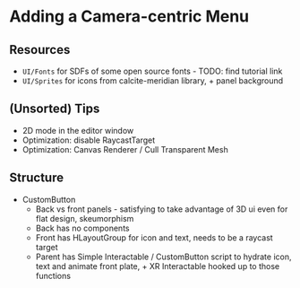 # Adding a Camera-centric Menu

## Resources
- `UI/Fonts` for SDFs of some open source fonts - TODO: find tutorial link
- `UI/Sprites` for icons from calcite-meridian library, + panel background

## (Unsorted) Tips
- 2D mode in the editor window
- Optimization: disable RaycastTarget
- Optimization: Canvas Renderer / Cull Transparent Mesh

## Structure
- CustomButton
   - Back vs front panels - satisfying to take advantage of 3D ui even for flat design, skeumorphism
   - Back has no components
   - Front has HLayoutGroup for icon and text, needs to be a raycast target
   - Parent has Simple Interactable / CustomButton script to hydrate icon, text and animate front plate, + XR Interactable hooked up to those functions
